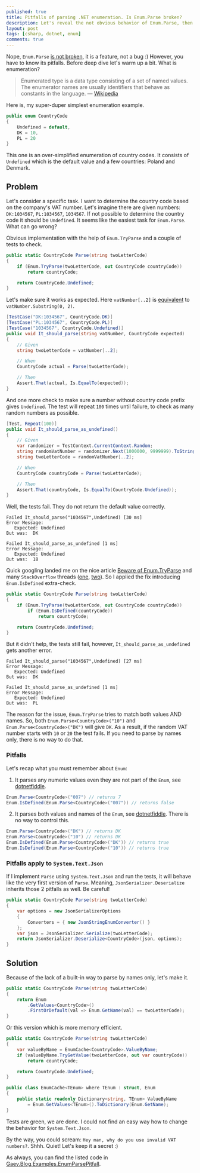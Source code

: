 ```yaml
---
published: true
title: Pitfalls of parsing .NET enumeration. Is Enum.Parse broken?
description: Let's reveal the not obvious behavior of Enum.Parse, then show how it can backfire, and check whether System.Text.Json has the same pitfalls
layout: post
tags: [csharp, dotnet, enum]
comments: true
---
```


Nope, `Enum.Parse` [is not broken](https://github.com/dotnet/runtime/issues/20576), it is a feature, not a bug :) However, you have to know its pitfalls. Before deep dive let's warm up a bit. What is enumeration?

> Enumerated type is a data type consisting of a set of named values. The enumerator names are usually identifiers that behave as constants in the language. — [Wikipedia](https://en.wikipedia.org/wiki/Enumerated_type)
> 

Here is, my super-duper simplest enumeration example.

```c#
public enum CountryCode
{
    Undefined = default,
    DK = 10,
    PL = 20
}
```

This one is an over-simplified enumeration of country codes. It consists of `Undefined` which is the default value and a few countries: Poland and Denmark.

## Problem

Let's consider a specific task. I want to determine the country code based on the company's VAT number. Let's imagine there are given numbers: `DK:1034567`, `PL:1034567`, `1034567`. If not possible to determine the country code it should be `Undefined`. It seems like the easiest task for `Enum.Parse`. What can go wrong?

Obvious implementation with the help of `Enum.TryParse` and a couple of tests to check.

```c#
public static CountryCode Parse(string twoLetterCode)
{
    if (Enum.TryParse(twoLetterCode, out CountryCode countryCode))
        return countryCode;

    return CountryCode.Undefined;
}
```

Let's make sure it works as expected. Here `vatNumber[..2]` is [equivalent](https://docs.microsoft.com/en-us/dotnet/csharp/language-reference/proposals/csharp-8.0/ranges) to `vatNumber.Substring(0, 2)`.

```c#
[TestCase("DK:1034567", CountryCode.DK)]
[TestCase("PL:1034567", CountryCode.PL)]
[TestCase("1034567", CountryCode.Undefined)]
public void It_should_parse(string vatNumber, CountryCode expected)
{
    // Given
    string twoLetterCode = vatNumber[..2];

    // When
    CountryCode actual = Parse(twoLetterCode);

    // Then
    Assert.That(actual, Is.EqualTo(expected));
}
```

And one more check to make sure a number without country code prefix gives `Undefined`. The test will repeat `100` times until failure, to check as many random numbers as possible.

```c#
[Test, Repeat(100)]
public void It_should_parse_as_undefined()
{
    // Given
    var randomizer = TestContext.CurrentContext.Random;
    string randomVatNumber = randomizer.Next(1000000, 9999999).ToString();
    string twoLetterCode = randomVatNumber[..2];

    // When
    CountryCode countryCode = Parse(twoLetterCode);

    // Then
    Assert.That(countryCode, Is.EqualTo(CountryCode.Undefined));
}
```

Well, the tests fail. They do not return the default value correctly.

```
Failed It_should_parse("1034567",Undefined) [30 ms]
Error Message:
   Expected: Undefined
But was:  DK

Failed It_should_parse_as_undefined [1 ms]
Error Message:
   Expected: Undefined
But was:  18
```

Quick googling landed me on the nice article [Beware of Enum.TryParse](https://josef.codes/beware-of-enum-try-parse/) and many `StackOverflow` threads ([one](https://stackoverflow.com/q/6741649), [two](https://stackoverflow.com/questions/25301056/enum-tryparse-strange-behaviour)). So I applied the fix introducing `Enum.IsDefined` extra-check.

```c#
public static CountryCode Parse(string twoLetterCode)
{
    if (Enum.TryParse(twoLetterCode, out CountryCode countryCode))
        if (Enum.IsDefined(countryCode))
            return countryCode;

    return CountryCode.Undefined;
}
```

But it didn't help, the tests still fail, however, `It_should_parse_as_undefined` gets another error.

```
Failed It_should_parse("1034567",Undefined) [27 ms]
Error Message:
   Expected: Undefined
But was:  DK

Failed It_should_parse_as_undefined [1 ms]
Error Message:
   Expected: Undefined
But was:  PL
```

The reason for the issue, `Enum.TryParse` tries to match both values AND names. So, both `Enum.Parse<CountryCode>("10")` and `Enum.Parse<CountryCode>("DK")` will give `DK`. As a result, if the random VAT number starts with `10` or `20` the test fails. If you need to parse by names only, there is no way to do that.

### Pitfalls

Let's recap what you must remember about `Enum`:

1. It parses any numeric values even they are not part of the `Enum`, see [dotnetfiddle](https://dotnetfiddle.net/CFiuTa).
```c#
Enum.Parse<CountryCode>("007") // returns 7
Enum.IsDefined(Enum.Parse<CountryCode>("007")) // returns false
```
2. It parses both values and names of the `Enum`, see [dotnetfiddle](https://dotnetfiddle.net/5lHvUh). There is no way to control this.
```c#
Enum.Parse<CountryCode>("DK") // returns DK
Enum.Parse<CountryCode>("10") // returns DK
Enum.IsDefined(Enum.Parse<CountryCode>("DK")) // returns true
Enum.IsDefined(Enum.Parse<CountryCode>("10")) // returns true
```

### Pitfalls apply to `System.Text.Json`

If I implement `Parse` using `System.Text.Json` and run the tests, it will behave like the very first version of `Parse`. Meaning, `JsonSerializer.Deserialize` inherits those 2 pitfalls as well. Be careful!

```c#
public static CountryCode Parse(string twoLetterCode)
{
    var options = new JsonSerializerOptions
    {
        Converters = { new JsonStringEnumConverter() }
    };
    var json = JsonSerializer.Serialize(twoLetterCode);
    return JsonSerializer.Deserialize<CountryCode>(json, options);
}
```

## Solution

Because of the lack of a built-in way to parse by names only, let's make it.

```c#
public static CountryCode Parse(string twoLetterCode)
{
    return Enum
        .GetValues<CountryCode>()
        .FirstOrDefault(val => Enum.GetName(val) == twoLetterCode);
}
```

Or this version which is more memory efficient.

```c#
public static CountryCode Parse(string twoLetterCode)
{
    var valueByName = EnumCache<CountryCode>.ValueByName;
    if (valueByName.TryGetValue(twoLetterCode, out var countryCode))
        return countryCode;

    return CountryCode.Undefined;
}

public class EnumCache<TEnum> where TEnum : struct, Enum
{
    public static readonly Dictionary<string, TEnum> ValueByName
        = Enum.GetValues<TEnum>().ToDictionary(Enum.GetName);
}
```

Tests are green, we are done. I could not find an easy way how to change the behavior for `System.Text.Json`.

By the way, you could scream: `Hey man, why do you use invalid VAT numbers?`. Shhh. Quiet! Let's keep it a secret :)

As always, you can find the listed code in [Gaev.Blog.Examples.EnumParsePitfall](https://github.com/gaevoy/Gaev.Blog.Examples/blob/3.0.1/Gaev.Blog.Examples.EnumParsePitfall/ParsingEnumTests.cs).

